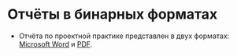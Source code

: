 # Отчёты в бинарных форматах

- Отчёта по проектной практике представлен в двух форматах: [Microsoft Word](report.docx) и [PDF](report.pdf).
